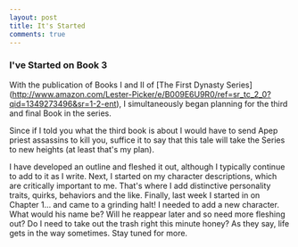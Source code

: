 ```yaml
---
layout: post
title: It's Started
comments: true
---
```

### I've Started on Book 3

With the publication of Books I and II of [The First Dynasty Series] (http://www.amazon.com/Lester-Picker/e/B009E6U9R0/ref=sr_tc_2_0?qid=1349273496&sr=1-2-ent), I simultaneously began planning for the third and final Book in the series. 

<!--more-->

Since if I told you what the third book is about I would have to send Apep priest assassins to kill you, suffice it to say that this tale will take the Series to new heights (at least that's my plan). 

I have developed an outline and fleshed it out, although I typically continue to add to it as I write. Next, I started on my character descriptions, which are critically important to me. That's where I add distinctive personality traits, quirks, behaviors and the like. Finally, last week I started in on Chapter 1… and came to a grinding halt!  I needed to add a new character. What would his name be? Will he reappear later and so need more fleshing out? Do I need to take out the trash right this minute honey? As they say, life gets in the way sometimes. Stay tuned for more. 


